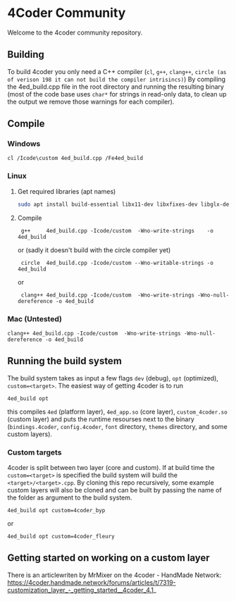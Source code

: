 # 4Coder Community

Welcome to the 4coder community repository.

## Building
To build 4coder you only need a C++ compiler (`cl`, `g++`, `clang++`, `circle (as of verison 198 it can not build the compiler intrisincs)`)
By compiling the 4ed_build.cpp file in the root directory and running the resulting binary (most of the code base uses `char*` for strings in read-only data, to clean up the output we remove those warnings for each compiler).

## Compile
### Windows

	cl /Icode\custom 4ed_build.cpp /Fe4ed_build
   
### Linux
1. Get required libraries (apt names)

	```bash
 	sudo apt install build-essential libx11-dev libxfixes-dev libglx-dev mesa-common-dev libasound2-dev libfreetype-dev libfontconfig-dev
	```
 
2. Compile

        g++     4ed_build.cpp -Icode/custom  -Wno-write-strings    -o 4ed_build

	or (sadly it doesn't build with the circle compiler yet)

		circle  4ed_build.cpp -Icode/custom --Wno-writable-strings -o 4ed_build

	or

		clang++ 4ed_build.cpp -Icode/custom  -Wno-write-strings -Wno-null-dereference -o 4ed_build

### Mac (Untested)

	clang++ 4ed_build.cpp -Icode/custom  -Wno-write-strings -Wno-null-dereference -o 4ed_build


## Running the build system
The build system takes as input a few flags `dev` (debug), `opt` (optimized), `custom=<target>`.
The easiest way of getting 4coder is to run

	4ed_build opt

this compiles `4ed` (platform layer), `4ed_app.so` (core layer), `custom_4coder.so` (custom layer) and puts the runtime resourses next to the binary (`bindings.4coder`, `config.4coder`, `font` directory, `themes` directory, and some custom layers).

### Custom targets
4coder is split between two layer (core and custom). If at build time the `custom=<target>` is specified the build system will build the `<target>/<target>.cpp`. By cloning this repo recursively, some example custom layers will also be cloned and can be built by passing the name of the folder as argument to the build system.
	
	4ed_build opt custom=4coder_byp

 or
 
 	4ed_build opt custom=4coder_fleury

## Getting started on working on a custom layer
There is an articlewriten by MrMixer on the 4coder - HandMade Network:
https://4coder.handmade.network/forums/articles/t/7319-customization_layer_-_getting_started__4coder_4.1_
